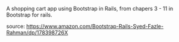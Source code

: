 A shopping cart app using Bootstrap in Rails, from chapers 3 - 11 in Bootstrap for rails.

source: https://www.amazon.com/Bootstrap-Rails-Syed-Fazle-Rahman/dp/178398726X

